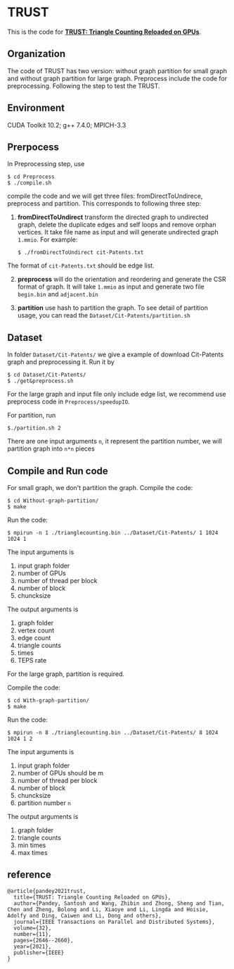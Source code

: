 # TRUST
This is the code for [**TRUST: Triangle Counting Reloaded on GPUs**](https://arxiv.org/pdf/2103.08053.pdf).


## Organization
The code of TRUST has two version: without graph partition for small graph and without graph partition for large graph. Preprocess include the code for preprocessing. Following the step to test the TRUST.

## Environment 
CUDA Toolkit 10.2;
g++ 7.4.0;
MPICH-3.3

## Prerpocess
In Preprocessing step, use 

    $ cd Preprocess
    $ ./compile.sh 

compile the code and we will get three files: fromDirectToUndirece, preprocess and partition.
This corresponds to following three step:

1. **fromDirectToUndirect** transform the directed graph to undirected graph, delete the duplicate edges and self loops and remove orphan vertices. It take file name as input and will generate undirected graph `1.mmio`.
For example:

    `$ ./fromDirectToUndirect cit-Patents.txt`

The format of `cit-Patents.txt` should be edge list.

2. **preprocess** will do the orientation and reordering and generate the CSR format of graph. It will take `1.mmio` as input and generate two file `begin.bin` and `adjacent.bin`

3. **partition** use hash to partition the graph. To see detail of partition usage, you can read the `Dataset/Cit-Patents/partition.sh`

## Dataset
In folder `Dataset/Cit-Patents/` we give a example of download Cit-Patents graph and preprocessing it.
Run it by

    $ cd Dataset/Cit-Patents/
    $ ./get&preprocess.sh

For the large graph and input file only include edge list, we recommend use preprocess code in `Preprocess/speedupIO`.

For partition, run 

    $./partition.sh 2
    
There are one input arguments `n`, it represent the partition number, we will partition graph into `n*n` pieces

## Compile and Run code
For small graph, we don't partition the graph. 
Compile the code:

    $ cd Without-graph-partition/
    $ make

Run the code:

    $ mpirun -n 1 ./trianglecounting.bin ../Dataset/Cit-Patents/ 1 1024 1024 1

The input arguments is 
1. input graph folder 
2. number of GPUs
3. number of thread per block 
4. number of block 
5. chuncksize

The output arguments is
1. graph folder 
2. vertex count
3. edge count
4. triangle counts
5. times
6. TEPS rate

For the large graph, partition is required.

Compile the code:

    $ cd With-graph-partition/
    $ make

Run the code:

    $ mpirun -n 8 ./trianglecounting.bin ../Dataset/Cit-Patents/ 8 1024 1024 1 2


The input arguments is 
1. input graph folder 
2. number of GPUs should be m
3. number of thread per block 
4. number of block 
5. chuncksize
6. partition number `n`

The output arguments is
1. graph folder 
4. triangle counts
5. min times
6. max times

## reference
```
@article{pandey2021trust, 
  title={TRUST: Triangle Counting Reloaded on GPUs}, 
  author={Pandey, Santosh and Wang, Zhibin and Zhong, Sheng and Tian, Chen and Zheng, Bolong and Li, Xiaoye and Li, Lingda and Hoisie, Adolfy and Ding, Caiwen and Li, Dong and others}, 
  journal={IEEE Transactions on Parallel and Distributed Systems}, 
  volume={32}, 
  number={11}, 
  pages={2646--2660}, 
  year={2021}, 
  publisher={IEEE} 
}
```
